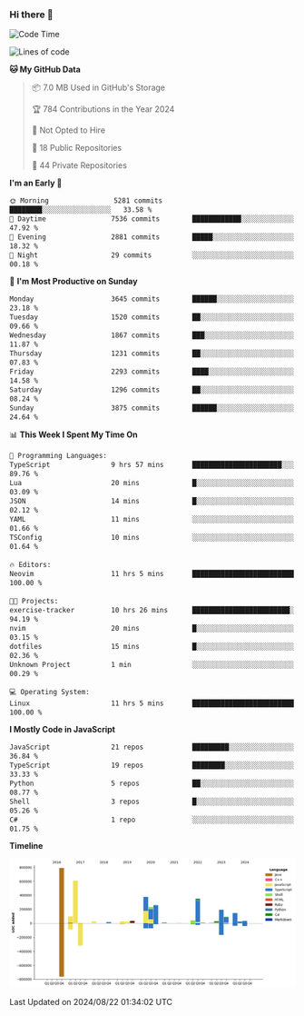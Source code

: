 ### Hi there 👋

<!--
**Clumsy-Coder/Clumsy-Coder** is a ✨ _special_ ✨ repository because its `README.md` (this file) appears on your GitHub profile.

Here are some ideas to get you started:

- 🔭 I’m currently working on ...
- 🌱 I’m currently learning ...
- 👯 I’m looking to collaborate on ...
- 🤔 I’m looking for help with ...
- 💬 Ask me about ...
- 📫 How to reach me: ...
- 😄 Pronouns: ...
- ⚡ Fun fact: ...
-->

<!-- anmol098/waka-readme-stats -->
<!--START_SECTION:waka-->
![Code Time](http://img.shields.io/badge/Code%20Time-865%20hrs%2045%20mins-blue)

![Lines of code](https://img.shields.io/badge/From%20Hello%20World%20I%27ve%20Written-3.4%20million%20lines%20of%20code-blue)

**🐱 My GitHub Data** 

> 📦 7.0 MB Used in GitHub's Storage 
 > 
> 🏆 784 Contributions in the Year 2024
 > 
> 🚫 Not Opted to Hire
 > 
> 📜 18 Public Repositories 
 > 
> 🔑 44 Private Repositories 
 > 
**I'm an Early 🐤** 

```text
🌞 Morning                5281 commits        ████████░░░░░░░░░░░░░░░░░   33.58 % 
🌆 Daytime                7536 commits        ████████████░░░░░░░░░░░░░   47.92 % 
🌃 Evening                2881 commits        █████░░░░░░░░░░░░░░░░░░░░   18.32 % 
🌙 Night                  29 commits          ░░░░░░░░░░░░░░░░░░░░░░░░░   00.18 % 
```
📅 **I'm Most Productive on Sunday** 

```text
Monday                   3645 commits        ██████░░░░░░░░░░░░░░░░░░░   23.18 % 
Tuesday                  1520 commits        ██░░░░░░░░░░░░░░░░░░░░░░░   09.66 % 
Wednesday                1867 commits        ███░░░░░░░░░░░░░░░░░░░░░░   11.87 % 
Thursday                 1231 commits        ██░░░░░░░░░░░░░░░░░░░░░░░   07.83 % 
Friday                   2293 commits        ████░░░░░░░░░░░░░░░░░░░░░   14.58 % 
Saturday                 1296 commits        ██░░░░░░░░░░░░░░░░░░░░░░░   08.24 % 
Sunday                   3875 commits        ██████░░░░░░░░░░░░░░░░░░░   24.64 % 
```


📊 **This Week I Spent My Time On** 

```text
💬 Programming Languages: 
TypeScript               9 hrs 57 mins       ██████████████████████░░░   89.76 % 
Lua                      20 mins             █░░░░░░░░░░░░░░░░░░░░░░░░   03.09 % 
JSON                     14 mins             █░░░░░░░░░░░░░░░░░░░░░░░░   02.12 % 
YAML                     11 mins             ░░░░░░░░░░░░░░░░░░░░░░░░░   01.66 % 
TSConfig                 10 mins             ░░░░░░░░░░░░░░░░░░░░░░░░░   01.64 % 

🔥 Editors: 
Neovim                   11 hrs 5 mins       █████████████████████████   100.00 % 

🐱‍💻 Projects: 
exercise-tracker         10 hrs 26 mins      ████████████████████████░   94.19 % 
nvim                     20 mins             █░░░░░░░░░░░░░░░░░░░░░░░░   03.15 % 
dotfiles                 15 mins             █░░░░░░░░░░░░░░░░░░░░░░░░   02.36 % 
Unknown Project          1 min               ░░░░░░░░░░░░░░░░░░░░░░░░░   00.29 % 

💻 Operating System: 
Linux                    11 hrs 5 mins       █████████████████████████   100.00 % 
```

**I Mostly Code in JavaScript** 

```text
JavaScript               21 repos            █████████░░░░░░░░░░░░░░░░   36.84 % 
TypeScript               19 repos            ████████░░░░░░░░░░░░░░░░░   33.33 % 
Python                   5 repos             ██░░░░░░░░░░░░░░░░░░░░░░░   08.77 % 
Shell                    3 repos             █░░░░░░░░░░░░░░░░░░░░░░░░   05.26 % 
C#                       1 repo              ░░░░░░░░░░░░░░░░░░░░░░░░░   01.75 % 
```



**Timeline**

![Lines of Code chart](https://raw.githubusercontent.com/Clumsy-Coder/Clumsy-Coder/main/assets/bar_graph.png)


 Last Updated on 2024/08/22 01:34:02 UTC
<!--END_SECTION:waka-->
